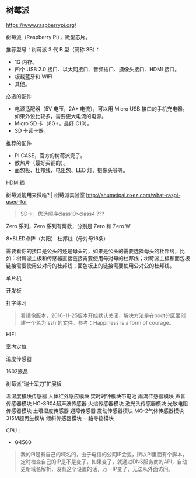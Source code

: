 ## 树莓派

https://www.raspberrypi.org/

树莓派（Raspberry Pi），微型芯片。

推荐型号：树莓派 3 代 B 型（简称 3B）：

* 1G 内存。
* 四个 USB 2.0 接口、以太网接口、音频插口、摄像头接口、HDMI 接口。
* 板载蓝牙和 WIFI
* 其他。

必选的配件：

* 电源适配器（5V 电压，2A+ 电流），可以用 Micro USB 接口的手机充电器。如果外设比较多，需要更大电流的电源。
* Micro SD 卡（8G+，最好 C10）。
* SD 卡读卡器。

推荐的配件：

* PI CASE，官方的树莓派壳子。
* 散热片（最好买铜的）。
* 面包板、杜邦线、电阻包、LED 灯、摄像头等等。

HDMI线

树莓派能用来做啥? | 树莓派实验室
http://shumeipai.nxez.com/what-raspi-used-for

> SD卡，优选顺序class10>class4 ???

Zero 系列，Zero 系列有两款，分别是 Zero 和 Zero W

8*8LED点阵（共阳）
杜邦线（母对母16条）

需要看你的接口是公头的还是母头的，如果是公头的需要选择母头的杜邦线，比如：树莓派主板和传感器直接链接需要使用母对母的杜邦线；树莓派主板和面包板链接需要使用公对母的杜邦线；面包板上的链接需要使用公对公的杜邦线。


单片机

开发板

打字练习

> 看镜像版本，2016-11-25版本开始默认关闭，解决方法是在boot分区里创建一个名为'ssh'的文件。参考：Happiness is a form of courage。


HIFI

室内定位

温度传感器

1602液晶

树莓派“瑞士军刀”扩展板



温湿度模块传感器
人体红外感应模块
实时时钟模块带电池
雨滴传感器模块
声音传感器模块
HC-SR04超声波传感器
火焰传感器模块
激光头传感器模块
光敏电阻传感器模块
土壤湿度传感器
避障传感器
震动传感器模块
MQ-2气体传感器模块
315M超再生模块
倾斜传感器模块
一路寻迹模块

CPU：

* G4560


> 我的Pi是有自己的域名的，由于电信的公网IP会变，所以Pi里面有个脚本，定时检查自己的IP是不是变了，如果变了，就通过DNS服务商的API，自动更新域名解析，没有这个设置的话，万一IP变了，无法从外面访问。
